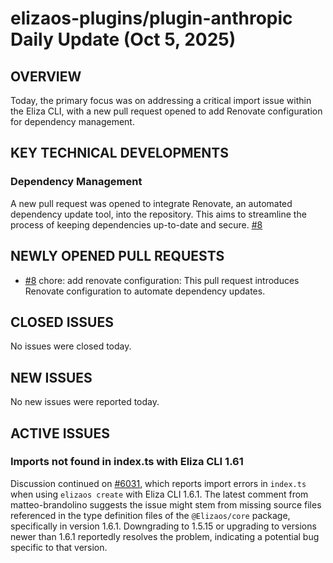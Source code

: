 # elizaos-plugins/plugin-anthropic Daily Update (Oct 5, 2025)
## OVERVIEW 
Today, the primary focus was on addressing a critical import issue within the Eliza CLI, with a new pull request opened to add Renovate configuration for dependency management.

## KEY TECHNICAL DEVELOPMENTS

### Dependency Management
A new pull request was opened to integrate Renovate, an automated dependency update tool, into the repository. This aims to streamline the process of keeping dependencies up-to-date and secure. [#8](https://github.com/elizaos-plugins/plugin-anthropic/pull/8)

## NEWLY OPENED PULL REQUESTS
- [#8](https://github.com/elizaos-plugins/plugin-anthropic/pull/8) chore: add renovate configuration: This pull request introduces Renovate configuration to automate dependency updates.

## CLOSED ISSUES
No issues were closed today.

## NEW ISSUES
No new issues were reported today.

## ACTIVE ISSUES

### Imports not found in index.ts with Eliza CLI 1.61
Discussion continued on [#6031](https://github.com/elizaos-plugins/plugin-anthropic/issues/6031), which reports import errors in `index.ts` when using `elizaos create` with Eliza CLI 1.6.1. The latest comment from matteo-brandolino suggests the issue might stem from missing source files referenced in the type definition files of the `@Elizaos/core` package, specifically in version 1.6.1. Downgrading to 1.5.15 or upgrading to versions newer than 1.6.1 reportedly resolves the problem, indicating a potential bug specific to that version.